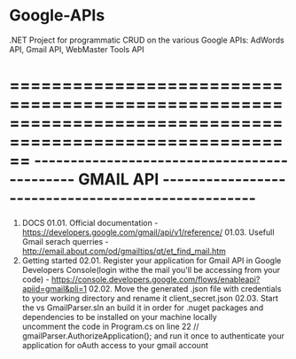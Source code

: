 # Google-APIs
.NET Project for programmatic CRUD on the various Google APIs: AdWords API, Gmail API, WebMaster Tools API 

==========================================================================================================
-------------------------------------------- GMAIL API --------------------------------------------------- 
==========================================================================================================
01. DOCS
	01.01. Official documentation -  https://developers.google.com/gmail/api/v1/reference/
	01.03. Usefull Gmail serach querries - http://email.about.com/od/gmailtips/qt/et_find_mail.htm
02. Getting started
    02.01. Register your application for Gmail API in Google Developers Console(login withe the mail you'll be accessing from your code) - 
    https://console.developers.google.com/flows/enableapi?apiid=gmail&pli=1
    02.02. 	Move the generated .json file with credentials to your working directory and rename it client_secret.json
	02.03. Start the  vs GmailParser.sln an build it in order for .nuget packages and dependencies to be installed on your machine locally	
		   uncomment the code  in Program.cs on line 22 // gmailParser.AuthorizeApplication();
           and run it once to authenticate your application for oAuth access to your gmail account 